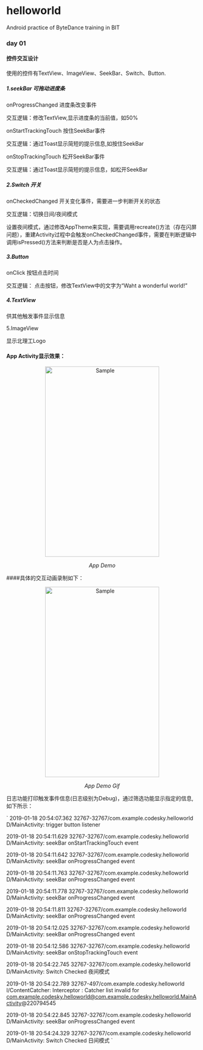 # helloworld
Android practice of ByteDance training in BIT

### day 01

#### 控件交互设计

使用的控件有TextView、ImageView、SeekBar、Switch、Button.

##### 1.seekBar 可拖动进度条

onProgressChanged 进度条改变事件 

交互逻辑：修改TextView,显示进度条的当前值，如50%

onStartTrackingTouch 按住SeekBar事件

交互逻辑：通过Toast显示简短的提示信息,如按住SeekBar

onStopTrackingTouch 松开SeekBar事件

交互逻辑：通过Toast显示简短的提示信息，如松开SeekBar

##### 2.Switch 开关

onCheckedChanged 开关变化事件，需要进一步判断开关的状态

交互逻辑：切换日间/夜间模式

设置夜间模式，通过修改AppTheme来实现，需要调用recreate()方法（存在闪屏问题），重建Activity过程中会触发onCheckedChanged事件，需要在判断逻辑中调用isPressed()方法来判断是否是人为点击操作。

##### 3.Button

onClick 按钮点击时间

交互逻辑： 点击按钮，修改TextView中的文字为“Waht a wonderful world!”

##### 4.TextView

供其他触发事件显示信息

5.ImageView

显示北理工Logo

#### App Activity显示效果：


<p align="center">
    <img src="https://s2.ax1x.com/2019/01/18/k9BkeU.png" alt="Sample"  width="300" height="500">
    <p align="center">
        <em>App Demo</em>
    </p>
</p>


####具体的交互动画录制如下：

<p align="center">
    <img src="https://s2.ax1x.com/2019/01/18/k9DJBT.gif" alt="Sample"  width="300" height="500">
    <p align="center">
        <em>App Demo Gif</em>
    </p>
</p>

日志功能打印触发事件信息(日志级别为Debug)，通过筛选功能显示指定的信息,如下所示：

`
2019-01-18 20:54:07.362 32767-32767/com.example.codesky.helloworld D/MainActivity: trigger button listener

2019-01-18 20:54:11.629 32767-32767/com.example.codesky.helloworld D/MainActivity: seekBar onStartTrackingTouch event

2019-01-18 20:54:11.642 32767-32767/com.example.codesky.helloworld D/MainActivity: seekBar onProgressChanged event

2019-01-18 20:54:11.763 32767-32767/com.example.codesky.helloworld D/MainActivity: seekBar onProgressChanged event

2019-01-18 20:54:11.778 32767-32767/com.example.codesky.helloworld D/MainActivity: seekBar onProgressChanged event

2019-01-18 20:54:11.811 32767-32767/com.example.codesky.helloworld D/MainActivity: seekBar onProgressChanged event

2019-01-18 20:54:12.025 32767-32767/com.example.codesky.helloworld D/MainActivity: seekBar onProgressChanged event

2019-01-18 20:54:12.586 32767-32767/com.example.codesky.helloworld D/MainActivity: seekBar onStopTrackingTouch event

2019-01-18 20:54:22.745 32767-32767/com.example.codesky.helloworld D/MainActivity: Switch Checked 夜间模式

2019-01-18 20:54:22.789 32767-497/com.example.codesky.helloworld I/ContentCatcher: Interceptor : Catcher list invalid for com.example.codesky.helloworld@com.example.codesky.helloworld.MainActivity@220794545

2019-01-18 20:54:22.845 32767-32767/com.example.codesky.helloworld D/MainActivity: seekBar onProgressChanged event

2019-01-18 20:54:24.329 32767-32767/com.example.codesky.helloworld D/MainActivity: Switch Checked 日间模式
`


